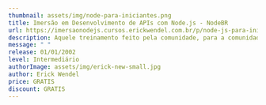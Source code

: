 ```yaml
---
thumbnail: assets/img/node-para-iniciantes.png
title: Imersão em Desenvolvimento de APIs com Node.js - NodeBR
url: https://imersaonodejs.cursos.erickwendel.com.br/p/node-js-para-iniciantes-nodebr?origin=CursoErickWendel
description: Aquele treinamento feito pela comunidade, para a comunidade!
message: " "
release: 01/01/2002
level: Intermediário
authorImage: assets/img/erick-new-small.jpg
author: Erick Wendel
price: GRATIS
discount: GRATIS
---
```

